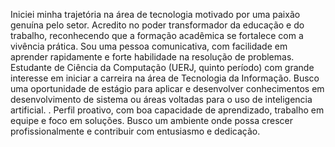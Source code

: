 Iniciei minha trajetória na área de tecnologia motivado por uma paixão genuína pelo setor.
Acredito no poder transformador da educação e do trabalho, reconhecendo que a formação acadêmica se fortalece com a vivência prática.
Sou uma pessoa comunicativa, com facilidade em aprender rapidamente e forte habilidade na resolução de problemas.
Estudante de Ciência da Computação (UERJ, quinto período) com grande interesse em iniciar a carreira na área de Tecnologia da Informação.
Busco uma oportunidade de estágio para aplicar e desenvolver conhecimentos em  desenvolvimento de sistema ou áreas voltadas para o uso de inteligencia artificial.
. Perfil proativo, com boa capacidade de aprendizado, trabalho em equipe e foco em soluções.
Busco um ambiente onde possa crescer profissionalmente e contribuir com entusiasmo e dedicação.
